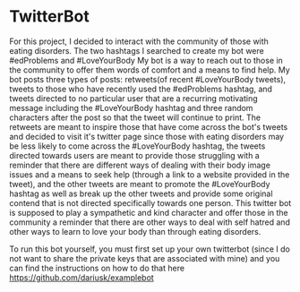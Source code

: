 TwitterBot
==========

For this project, I decided to interact with the community of those with eating disorders. The two hashtags I searched to create my bot were #edProblems and #LoveYourBody My bot is a way to reach out to those in the community to offer them words of comfort and a means to find help. My bot posts three types of posts: retweets(of recent #LoveYourBody tweets), tweets to those who have recently used the #edProblems hashtag, and tweets directed to no particular user that are a recurring motivating message including the #LoveYourBody hashtag and three random characters after the post so that the tweet will continue to print. The retweets are meant to inspire those that have come across the bot's tweets and decided to visit it's twitter page since those with eating disorders may be less likely to come across the #LoveYourBody hashtag, the tweets directed towards users are meant to provide those struggling with a reminder that there are different ways of dealing with their body image issues and a means to seek help (through a link to a website provided in the tweet), and the other tweets are meant to promote the #LoveYourBody hashtag as well as break up the other tweets and provide some original contend that is not directed specifically towards one person. This twitter bot is supposed to play a sympathetic and kind character and offer those in the community a reminder that there are other ways to deal with self hatred and other ways to learn to love your body than through eating disorders. 

To run this bot yourself, you must first set up your own twitterbot (since I do not want to share the private keys that are associated with mine) and you can find the instructions on how to do that here https://github.com/dariusk/examplebot
